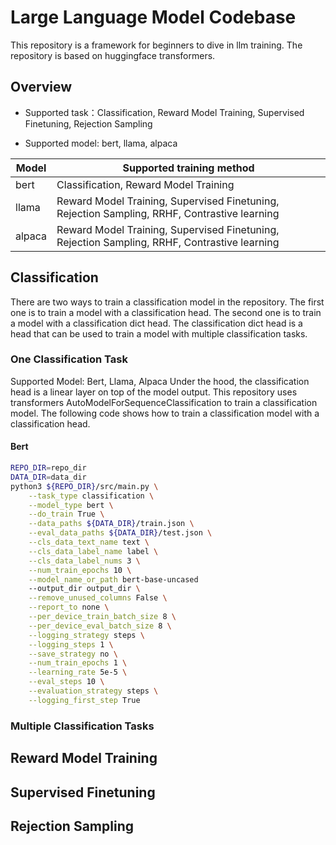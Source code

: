 # Large Language Model Codebase
This repository is a framework for beginners to dive in llm training. The repository is based on huggingface transformers.

## Overview
* Supported task：Classification, Reward Model Training, Supervised Finetuning, Rejection Sampling

* Supported model: bert, llama, alpaca 

| Model | Supported training method | 
| --- | --- | 
| bert | Classification, Reward Model Training |
| llama | Reward Model Training, Supervised Finetuning, Rejection Sampling, RRHF, Contrastive learning|
| alpaca | Reward Model Training, Supervised Finetuning, Rejection Sampling, RRHF, Contrastive learning|
## Classification

There are two ways to train a classification model in the repository. The first one is to train a model with a classification head. The second one is to train a model with a classification dict head. The classification dict head is a head that can be used to train a model with multiple classification tasks.

### One Classification Task

Supported Model: Bert, Llama, Alpaca
Under the hood, the classification head is a linear layer on top of the model output. This repository uses transformers AutoModelForSequenceClassification to train a classification model. The following code shows how to train a classification model with a classification head.

#### Bert
```bash
REPO_DIR=repo_dir
DATA_DIR=data_dir
python3 ${REPO_DIR}/src/main.py \
    --task_type classification \
    --model_type bert \
    --do_train True \
    --data_paths ${DATA_DIR}/train.json \
    --eval_data_paths ${DATA_DIR}/test.json \
    --cls_data_text_name text \
    --cls_data_label_name label \
    --cls_data_label_nums 3 \
    --num_train_epochs 10 \
    --model_name_or_path bert-base-uncased
    --output_dir output_dir \
    --remove_unused_columns False \
    --report_to none \
    --per_device_train_batch_size 8 \
    --per_device_eval_batch_size 8 \
    --logging_strategy steps \
    --logging_steps 1 \
    --save_strategy no \
    --num_train_epochs 1 \
    --learning_rate 5e-5 \
    --eval_steps 10 \
    --evaluation_strategy steps \
    --logging_first_step True
```

### Multiple Classification Tasks

## Reward Model Training

## Supervised Finetuning

## Rejection Sampling

